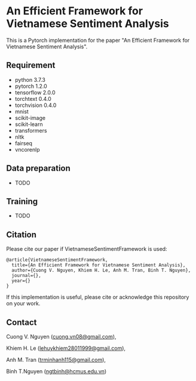 # An Efficient Framework for Vietnamese Sentiment Analysis
This is a Pytorch implementation for the paper "An Efficient Framework for Vietnamese Sentiment Analysis".

## Requirement
* python                    3.7.3
* pytorch                   1.2.0
* tensorflow                2.0.0
* torchtext                 0.4.0
* torchvision               0.4.0
* mnist
* scikit-image
* scikit-learn
* transformers
* nltk
* fairseq
* vncorenlp


## Data preparation
* TODO

## Training
* TODO

## Citation
Please cite our paper if VietnameseSentimentFramework is used:
```
@article{VietnameseSentimentFramework,
  title={An Efficient Framework for Vietnamese Sentiment Analysis},
  author={Cuong V. Nguyen, Khiem H. Le, Anh M. Tran, Binh T. Nguyen},
  journal={},
  year={}
}
```
If this implementation is useful, please cite or acknowledge this repository on your work.

## Contact
Cuong V. Nguyen (cuong.vn08@gmail.com),

Khiem H. Le (lehuykhiem28011999@gmail.com),

Anh M. Tran (trminhanh115@gmail.com),

Binh T.Nguyen (ngtbinh@hcmus.edu.vn)
